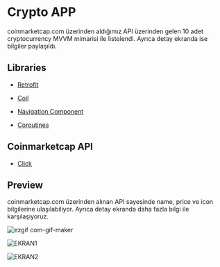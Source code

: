 # Crypto APP

coinmarketcap.com üzerinden aldığımız API üzerinden gelen 10 adet cryptocurrency MVVM mimarisi ile listelendi. Ayrıca detay ekranda ise bilgiler paylaşıldı.

## Libraries

+ [Retrofit](https://square.github.io/retrofit/)

+ [Coil](https://coil-kt.github.io/coil/)

+ [Navigation Component](https://developer.android.com/guide/navigation/navigation-getting-started/)

+ [Coroutines](https://developer.android.com/kotlin/coroutines)

## Coinmarketcap API

+ [Click](https://coinmarketcap.com/api/)


## Preview
coinmarketcap.com üzerinden alınan API sayesinde name, price ve icon bilgilerine ulaşılabiliyor. Ayrıca detay ekranda daha fazla bilgi ile karşılaşıyoruz.

![ezgif com-gif-maker](https://user-images.githubusercontent.com/84986629/196827190-cf92ef28-86a4-436f-a171-69cf1883ec24.gif)

![EKRAN1](https://user-images.githubusercontent.com/84986629/196827733-b57a477e-e5b0-41a1-9324-cddd0992502c.jpg)

![EKRAN2](https://user-images.githubusercontent.com/84986629/196827760-ba87ab53-981e-4682-8028-81ee9aed7a71.jpg)



